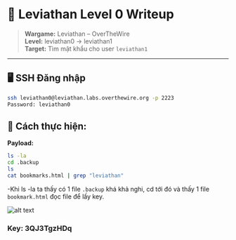# 🧪 Leviathan Level 0 Writeup

> **Wargame:** Leviathan – OverTheWire  
> **Level:** leviathan0 → leviathan1  
> **Target:** Tìm mật khẩu cho user `leviathan1`

---

## 🖥️ SSH Đăng nhập

```bash
ssh leviathan0@leviathan.labs.overthewire.org -p 2223
Password: leviathan0
```

## 🔎 Cách thực hiện:   
**Payload:**   
```bash
ls -la
cd .backup
ls
cat bookmarks.html | grep "leviathan"
```

-Khi ls -la ta thấy có 1 file ```.backup``` khá khả nghi, cd tới đó và thấy 1 file ```bookmark.html```  đọc file để lấy key.

![alt text](./Leviathan0.png)

### Key: 3QJ3TgzHDq